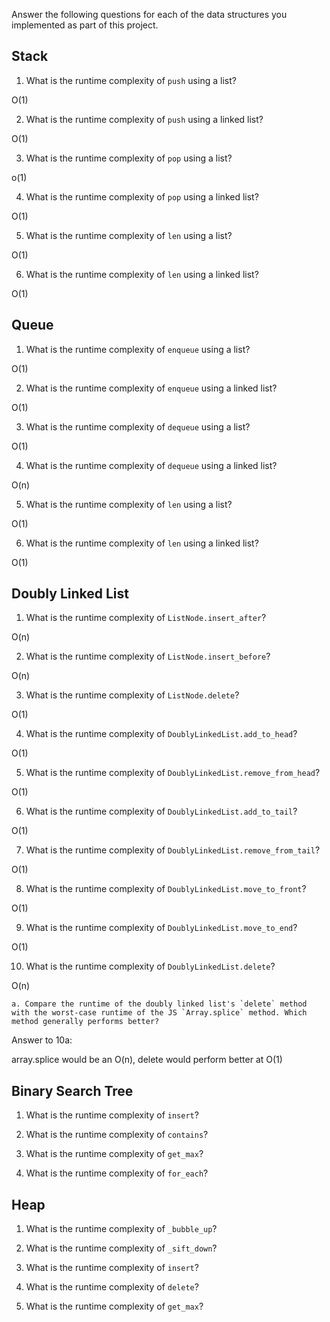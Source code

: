 Answer the following questions for each of the data structures you implemented as part of this project.

## Stack

1. What is the runtime complexity of `push` using a list?

O(1)

2. What is the runtime complexity of `push` using a linked list?

O(1)

3. What is the runtime complexity of `pop` using a list?

o(1)

4. What is the runtime complexity of `pop` using a linked list?

O(1)

5. What is the runtime complexity of `len` using a list?

O(1)

6. What is the runtime complexity of `len` using a linked list?

O(1)

## Queue

1. What is the runtime complexity of `enqueue` using a list?

O(1)

2. What is the runtime complexity of `enqueue` using a linked list?

O(1)

3. What is the runtime complexity of `dequeue` using a list?

O(1)

4. What is the runtime complexity of `dequeue` using a linked list?

O(n)

5. What is the runtime complexity of `len` using a list?

O(1)

6. What is the runtime complexity of `len` using a linked list?

O(1)

## Doubly Linked List

1. What is the runtime complexity of `ListNode.insert_after`?

O(n)

2. What is the runtime complexity of `ListNode.insert_before`?

O(n)

3. What is the runtime complexity of `ListNode.delete`?

O(1)

4. What is the runtime complexity of `DoublyLinkedList.add_to_head`?

O(1)

5. What is the runtime complexity of `DoublyLinkedList.remove_from_head`?

O(1)

6. What is the runtime complexity of `DoublyLinkedList.add_to_tail`?

O(1)

7. What is the runtime complexity of `DoublyLinkedList.remove_from_tail`?

O(1)

8. What is the runtime complexity of `DoublyLinkedList.move_to_front`?

O(1)

9. What is the runtime complexity of `DoublyLinkedList.move_to_end`?

O(1)

10. What is the runtime complexity of `DoublyLinkedList.delete`?

O(n)

    a. Compare the runtime of the doubly linked list's `delete` method with the worst-case runtime of the JS `Array.splice` method. Which method generally performs better?

Answer to 10a:

array.splice would be an O(n), delete would perform better at O(1)

## Binary Search Tree

1. What is the runtime complexity of `insert`?

2. What is the runtime complexity of `contains`?

3. What is the runtime complexity of `get_max`?

4. What is the runtime complexity of `for_each`?

## Heap

1. What is the runtime complexity of `_bubble_up`?

2. What is the runtime complexity of `_sift_down`?

3. What is the runtime complexity of `insert`?

4. What is the runtime complexity of `delete`?

5. What is the runtime complexity of `get_max`?
